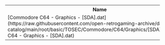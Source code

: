 <table>
<tr><th>Name</th><th>Size</th></tr>
<tr><td>[Commodore C64 - Graphics - [SDA].dat](https://raw.githubusercontent.com/open-retrogaming-archive/dat-catalog/main/root/basic/TOSEC/Commodore/C64/Graphics/[SDA]/Commodore C64 - Graphics - [SDA].dat)</td><td>828</td></tr>
</table>

